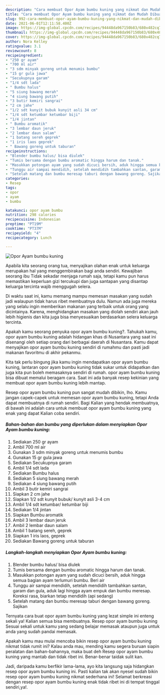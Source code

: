 ```yaml
---
description: "Cara membuat Opor Ayam bumbu kuning yang nikmat dan Mudah Dibuat"
title: "Cara membuat Opor Ayam bumbu kuning yang nikmat dan Mudah Dibuat"
slug: 992-cara-membuat-opor-ayam-bumbu-kuning-yang-nikmat-dan-mudah-dibuat
date: 2021-06-01T12:11:58.400Z
image: https://img-global.cpcdn.com/recipes/94448da967150b83/680x482cq70/opor-ayam-bumbu-kuning-foto-resep-utama.jpg
thumbnail: https://img-global.cpcdn.com/recipes/94448da967150b83/680x482cq70/opor-ayam-bumbu-kuning-foto-resep-utama.jpg
cover: https://img-global.cpcdn.com/recipes/94448da967150b83/680x482cq70/opor-ayam-bumbu-kuning-foto-resep-utama.jpg
author: Nora Kelley
ratingvalue: 3.1
reviewcount: 8
recipeingredient:
- "250 gr ayam"
- "700 ml air"
- "3 sdm minyak goreng untuk menumis bumbu"
- "15 gr gula jawa"
- "Secukupnya garam"
- "1/4 sdt lada"
- " Bumbu halus"
- "5 siung bawang merah"
- "4 siung bawang putih"
- "3 butir kemiri sangrai"
- "2 cm jahe"
- "1/2 sdt kunyit bubuk kunyit asli 34 cm"
- "1/4 sdt ketumbar ketumbar biji"
- "1/4 jintan"
- " Bumbu aromatik"
- "3 lembar daun jeruk"
- "2 lembar daun salam"
- "1 batang sereh geprek"
- "1 iris laos geprek"
- " Bawang goreng untuk taburan"
recipeinstructions:
- "Blender bumbu halus/ bisa diulek"
- "Tumis bersama dengan bumbu aromatic hingga harum dan tanak."
- "Masukkan potongan ayam yang sudah dicuci bersih, aduk hingga semua bagian ayam terlumuri bumbu. Beri air"
- "Tunggu air sampai mendidih, setelah mendidih tambahkan santan, garam dan gula, aduk lagi hingga ayam empuk dan bumbu meresap. Koreksi rasa, biarkan tetap mendidih (api sedang)"
- "Setelah matang dan bumbu meresap taburi dengan bawang goreng. Sajikan"
categories:
- Resep
tags:
- opor
- ayam
- bumbu

katakunci: opor ayam bumbu 
nutrition: 298 calories
recipecuisine: Indonesian
preptime: "PT19M"
cooktime: "PT37M"
recipeyield: "4"
recipecategory: Lunch

---
```



![Opor Ayam bumbu kuning](https://img-global.cpcdn.com/recipes/94448da967150b83/680x482cq70/opor-ayam-bumbu-kuning-foto-resep-utama.jpg)

Apabila kita seorang orang tua, menyajikan olahan enak untuk keluarga merupakan hal yang menggembirakan bagi anda sendiri. Kewajiban seorang ibu Tidak sekadar menjaga rumah saja, tetapi kamu pun harus memastikan keperluan gizi tercukupi dan juga santapan yang disantap keluarga tercinta wajib menggugah selera.

Di waktu  saat ini, kamu memang mampu memesan masakan yang sudah jadi walaupun tidak harus ribet membuatnya dulu. Namun ada juga mereka yang selalu ingin memberikan makanan yang terbaik untuk orang yang dicintainya. Karena, menghidangkan masakan yang diolah sendiri akan jauh lebih higienis dan kita juga bisa menyesuaikan berdasarkan selera keluarga tercinta. 



Apakah kamu seorang penyuka opor ayam bumbu kuning?. Tahukah kamu, opor ayam bumbu kuning adalah hidangan khas di Nusantara yang saat ini disenangi oleh setiap orang dari berbagai daerah di Nusantara. Kamu dapat menyajikan opor ayam bumbu kuning sendiri di rumahmu dan pasti jadi makanan favoritmu di akhir pekanmu.

Kita tak perlu bingung jika kamu ingin mendapatkan opor ayam bumbu kuning, lantaran opor ayam bumbu kuning tidak sukar untuk didapatkan dan juga kita pun boleh memasaknya sendiri di rumah. opor ayam bumbu kuning bisa dibuat memalui beragam cara. Saat ini ada banyak resep kekinian yang membuat opor ayam bumbu kuning lebih mantap.

Resep opor ayam bumbu kuning pun sangat mudah dibikin, lho. Kamu jangan capek-capek untuk memesan opor ayam bumbu kuning, tetapi Anda dapat membuatnya di rumah sendiri. Bagi Kalian yang hendak membuatnya, di bawah ini adalah cara untuk membuat opor ayam bumbu kuning yang enak yang dapat Kalian coba sendiri.

<!--inarticleads1-->

##### Bahan-bahan dan bumbu yang diperlukan dalam menyiapkan Opor Ayam bumbu kuning:

1. Sediakan 250 gr ayam
1. Ambil 700 ml air
1. Gunakan 3 sdm minyak goreng untuk menumis bumbu
1. Gunakan 15 gr gula jawa
1. Sediakan Secukupnya garam
1. Ambil 1/4 sdt lada
1. Sediakan  Bumbu halus
1. Sediakan 5 siung bawang merah
1. Sediakan 4 siung bawang putih
1. Ambil 3 butir kemiri sangrai
1. Siapkan 2 cm jahe
1. Siapkan 1/2 sdt kunyit bubuk/ kunyit asli 3-4 cm
1. Ambil 1/4 sdt ketumbar/ ketumbar biji
1. Sediakan 1/4 jintan
1. Siapkan  Bumbu aromatik
1. Ambil 3 lembar daun jeruk
1. Ambil 2 lembar daun salam
1. Ambil 1 batang sereh, geprek
1. Siapkan 1 iris laos, geprek
1. Sediakan  Bawang goreng untuk taburan




<!--inarticleads2-->

##### Langkah-langkah menyiapkan Opor Ayam bumbu kuning:

1. Blender bumbu halus/ bisa diulek
1. Tumis bersama dengan bumbu aromatic hingga harum dan tanak.
1. Masukkan potongan ayam yang sudah dicuci bersih, aduk hingga semua bagian ayam terlumuri bumbu. Beri air
1. Tunggu air sampai mendidih, setelah mendidih tambahkan santan, garam dan gula, aduk lagi hingga ayam empuk dan bumbu meresap. Koreksi rasa, biarkan tetap mendidih (api sedang)
1. Setelah matang dan bumbu meresap taburi dengan bawang goreng. Sajikan




Ternyata cara buat opor ayam bumbu kuning yang lezat simple ini enteng sekali ya! Kalian semua bisa membuatnya. Resep opor ayam bumbu kuning Sesuai sekali untuk kamu yang sedang belajar memasak ataupun juga untuk anda yang sudah pandai memasak.

Apakah kamu mau mulai mencoba bikin resep opor ayam bumbu kuning nikmat tidak rumit ini? Kalau anda mau, mending kamu segera buruan siapin peralatan dan bahan-bahannya, maka buat deh Resep opor ayam bumbu kuning yang mantab dan tidak ribet ini. Benar-benar taidak sulit kan. 

Jadi, daripada kamu berfikir lama-lama, ayo kita langsung saja hidangkan resep opor ayam bumbu kuning ini. Pasti kalian tak akan nyesel sudah bikin resep opor ayam bumbu kuning nikmat sederhana ini! Selamat berkreasi dengan resep opor ayam bumbu kuning enak tidak ribet ini di tempat tinggal sendiri,ya!.


